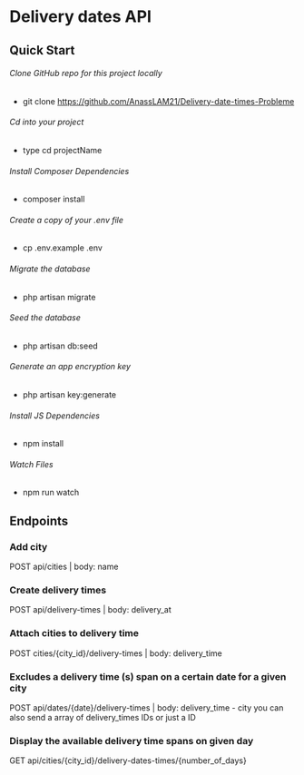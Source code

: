 # Delivery dates API

## Quick Start

###### Clone GitHub repo for this project locally
- git clone https://github.com/AnassLAM21/Delivery-date-times-Probleme

###### Cd into your project
- type cd projectName

###### Install Composer Dependencies
- composer install

###### Create a copy of your .env file
- cp .env.example .env

###### Migrate the database
- php artisan migrate

###### Seed the database
- php artisan db:seed

###### Generate an app encryption key
- php artisan key:generate

###### Install JS Dependencies
- npm install

######  Watch Files
- npm run watch


## Endpoints

### Add city
POST api/cities | body: name 

### Create delivery times
POST api/delivery-times | body: delivery_at

### Attach cities to delivery time
POST cities/{city_id}/delivery-times | body: delivery_time

### Excludes a delivery time (s) span on a certain date for a given city
POST api/dates/{date}/delivery-times | body: delivery_time - city
you can also send a array of delivery_times IDs or just a ID 

### Display the available delivery time spans on given day
GET api/cities/{city_id}/delivery-dates-times/{number_of_days} 


